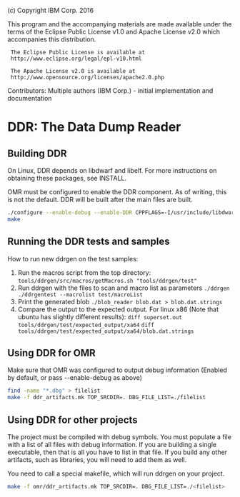 (c) Copyright IBM Corp. 2016

 This program and the accompanying materials are made available
 under the terms of the Eclipse Public License v1.0 and
 Apache License v2.0 which accompanies this distribution.

     The Eclipse Public License is available at
     http://www.eclipse.org/legal/epl-v10.html

     The Apache License v2.0 is available at
     http://www.opensource.org/licenses/apache2.0.php

Contributors:
   Multiple authors (IBM Corp.) - initial implementation and documentation

DDR: The Data Dump Reader
=========================

Building DDR
------------
On Linux, DDR depends on libdwarf and libelf.  For more instructions on
obtaining these packages, see INSTALL.

OMR must be configured to enable the DDR component. As of writing, this is not
the default. DDR will be built after the main files are built.

```sh
./configure --enable-debug --enable-DDR CPPFLAGS=-I/usr/include/libdwarf
make
```

Running the DDR tests and samples
---------------------------------
How to run new ddrgen on the test samples:

1. Run the macros script from the top directory:
```tools/ddrgen/src/macros/getMacros.sh "tools/ddrgen/test"```
2. Run ddrgen with the files to scan and macro list as parameters
```./ddrgen ./ddrgentest --macrolist test/macroList```
3. Print the generated blob
```./blob_reader blob.dat > blob.dat.strings```
4. Compare the output to the expected output. For linux x86 (Note that ubuntu has slightly different results):
```diff superset.out tools/ddrgen/test/expected_output/xa64```
```diff tools/ddrgen/test/expected_output/xa64/blob.dat.strings```

Using DDR for OMR
-----------------
Make sure that OMR was configured to output debug information (Enabled by
default, or pass --enable-debug as above)

```sh
find -name "*.dbg" > filelist
make -f ddr_artifacts.mk TOP_SRCDIR=. DBG_FILE_LIST=./filelist
```

Using DDR for other projects
----------------------------
The project must be compiled with debug symbols.  You must populate a file with
a list of all files with debug information.  If you are building a single
executable, then that is all you have to list in that file.  If you build any
other artifacts, such as libraries, you will need to add them as well.

You need to call a special makefile, which will run ddrgen on your project.

```bash
make -f omr/ddr_artifacts.mk TOP_SRCDIR=. DBG_FILE_LIST=./<filelist>
```

